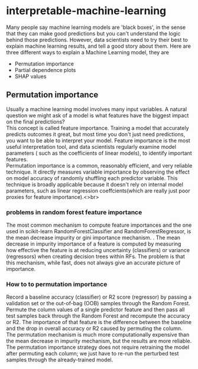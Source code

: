 # interpretable-machine-learning
Many people say machine learning models are 'black boxes', in the sense that they can make good predictions but you can't understand the logic behind those predictions. However, data scientists need to try their best to explain machine learning results, and tell a good story about them. Here are three different ways to explain a Machine Learning model, they are
- Permutation importance
- Partial dependence plots
- SHAP values

## Permutation importance
Usually a machine learning model involves many input variables. A natural question we might ask of a model is what features have the biggest impact on the final predictions?<br>
This concept is called feature importance. Training a model that accurately predicts outcomes it great, but most time you don't just need predictions, you want to be able to interpret your model. Feature importance is the most useful interpretation tool, and data scientists regularly examine model parameters ( such as the coefficients of linear models), to identify important features.<br>
Permutation importance is a common, reasonably efficient, and very reliable technique. It directly measures variable importance by observing the effect on model accuracy of randomly shuffling each predictor variable. This technique is broadly applicable because it doesn't rely on internal model parameters, such as linear regression coeffcients(which are really just poor proxies for feature importance).<>br>
### problems in random forest feature importance
The most common mechanism to compute feature importances and the one used in scikit-learn RandomForestClassifier and RandomForestRegressor, is the mean decrease impurity or gini importance mechanism. . The mean decrease in impurity importance of a feature is computed by measuring how effective the feature is at reducing uncertainty (classifiers) or variance (regressors) when creating decision trees within RFs. The problem is that this mechanism, while fast, does not always give an accurate picture of importance. 
### How to to permutation importance
Record a baseline accuracy (classifier) or R2 score (regressor) by passing a validation set or the out-of-bag (OOB) samples through the Random Forest. Permute the column values of a single predictor feature and then pass all test samples back through the Random Forest and recompute the accuracy or R2. The importance of that feature is the difference between the baseline and the drop in overall accuracy or R2 caused by permuting the column. The permutation mechanism is much more computationally expensive than the mean decrease in impurity mechanism, but the results are more reliable. The permutation importance strategy does not require retraining the model after permuting each column; we just have to re-run the perturbed test samples through the already-trained model.

